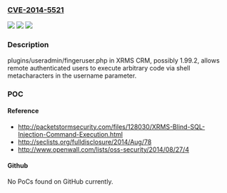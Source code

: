 ### [CVE-2014-5521](https://cve.mitre.org/cgi-bin/cvename.cgi?name=CVE-2014-5521)
![](https://img.shields.io/static/v1?label=Product&message=n%2Fa&color=blue)
![](https://img.shields.io/static/v1?label=Version&message=n%2Fa&color=blue)
![](https://img.shields.io/static/v1?label=Vulnerability&message=n%2Fa&color=brighgreen)

### Description

plugins/useradmin/fingeruser.php in XRMS CRM, possibly 1.99.2, allows remote authenticated users to execute arbitrary code via shell metacharacters in the username parameter.

### POC

#### Reference
- http://packetstormsecurity.com/files/128030/XRMS-Blind-SQL-Injection-Command-Execution.html
- http://seclists.org/fulldisclosure/2014/Aug/78
- http://www.openwall.com/lists/oss-security/2014/08/27/4

#### Github
No PoCs found on GitHub currently.

